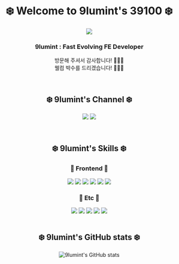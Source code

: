 <div align="center">
  
# ❄️ Welcome to 9lumint's 39100 ❄️
<img src="https://github.com/9lumint/9lumint/assets/131740436/99cdda06-26d2-4a84-b0bc-3bb290d0616d" />

### 9lumint : Fast Evolving FE Developer

방문해 주셔서 감사합니다! 👏👏👏<br/>
웰컴 박수를 드리겠습니다! 👏👏👏<br/>

<br/>

## ❄️ 9lumint's Channel ❄️

<a href="https://9lumint39100.tistory.com/" target="_blank"><img src="https://img.shields.io/badge/blog-e7e7e7?style=for-the-badge&logo=tistory&logoColor=ff0000"/></a>
<img src="https://img.shields.io/badge/email-e7e7e7?style=for-the-badge&logo=gmail&logoColor=ff0000"/>

<br/>

## ❄️ 9lumint's Skills ❄️

### 🐧 Frontend 🐧
<img src="https://img.shields.io/badge/javascript-F7DF1E?style=for-the-badge&logo=javascript&logoColor=000"/>
<img src="https://img.shields.io/badge/React-61DAFB?style=for-the-badge&logo=react&logoColor=000"/>
<img src="https://img.shields.io/badge/Recoil-FD2251?style=for-the-badge&logo=Recoil&logoColor=000"/>
<img src="https://img.shields.io/badge/html5-E34F26?style=for-the-badge&logo=html5&logoColor=000"/>
<img src="https://img.shields.io/badge/css3-1572B6?style=for-the-badge&logo=css3&logoColor=000"/>
<img src="https://img.shields.io/badge/styled_components-DB7093?style=for-the-badge&logo=styledcomponents&logoColor=000"/>

### 🐧 Etc 🐧
<img src="https://img.shields.io/badge/git-F05032?style=for-the-badge&logo=git&logoColor=000"/>
<img src="https://img.shields.io/badge/GitHub-181717?style=for-the-badge&logo=GitHub&logoColor=white"/>
<img src="https://img.shields.io/badge/Notion-000000?style=for-the-badge&logo=Notion&logoColor=white"/>
<img src="https://img.shields.io/badge/Figma-F24E1E?style=for-the-badge&logo=Figma&logoColor=white"/>
<img src="https://img.shields.io/badge/Discord-5865F2?style=for-the-badge&logo=discord&logoColor=white"/>

<br/>
<br/>

## ❄️ 9lumint's GitHub stats ❄️
![9lumint's GitHub stats](https://github-readme-stats-zeta-five-72.vercel.app/api?username=9lumint&show_icons=true&bg_color=e7e7e7&title_color=424242&text_color=424242&icon_color=ff0000)

</div>
